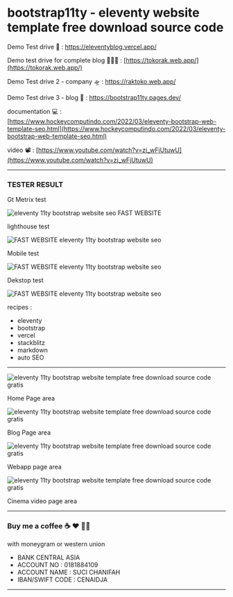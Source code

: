 # bootstrap11ty - eleventy website template free download source code

Demo Test drive 🚀 : [https://eleventyblog.vercel.app/ ](https://eleventyblog.vercel.app/)

Demo test drive for complete blog 👨🏼‍🚀 : [https://tokorak.web.app/](https://tokorak.web.app/)

Demo Test drive 2 - company 🛸 : [https://raktoko.web.app/ ](https://raktoko.web.app/)

Demo Test drive 3 - blog 🤖 : [https://bootstrap11ty.pages.dev/ ](https://bootstrap11ty.pages.dev/)

documentation 💻 : [https://www.hockeycomputindo.com/2022/03/eleventy-bootstrap-web-template-seo.html](https://www.hockeycomputindo.com/2022/03/eleventy-bootstrap-web-template-seo.html)

video 📽 :
[https://www.youtube.com/watch?v=zj_wFjUtuwU](https://www.youtube.com/watch?v=zj_wFjUtuwU)

---

### TESTER RESULT

Gt Metrix test

![eleventy 11ty bootstrap website seo FAST WEBSITE ](<https://blogger.googleusercontent.com/img/b/R29vZ2xl/AVvXsEg5bym3tkvi1NHm7vL3ZYoza_6xfR_8vZYum5K6b1o2XdYdmJaK-AZDMgKKNzlJoBCksbYn7g7UJMLrzrqsS1Ssj1CN3Tl2agxsMiVcdA3gh3Y-sIEChXaDQietkYAyHd5N-uqL1eEiceb1RTun6T4YEprFbNrK0wgSNZRK1YFVgsN5XvN8S_3ZQJaF6g/s1348/fast%20website%20SEO%20eleventy%20(1).png>)

lighthouse test

![FAST WEBSITE eleventy 11ty bootstrap website seo](<https://blogger.googleusercontent.com/img/b/R29vZ2xl/AVvXsEjZCLKd59NEfCkDqzL-GD3BHwO_Z8UFZU7zT5MLo6IoR7LAb_l1cpS8FWle1yTjsulLJWqKDmf--x3KmzicnEmUvojT6P-ydB23OLsU3GanUdQPheiWQ_nOt-mKLx6YwU40YxhjUynRgj-kVGl2mA2HULsunKBgY8ElIUWDyzWY68s4BdVSLIrk6f5h7g/s1304/eleventy%20SEO.png>)

Mobile test

![FAST WEBSITE eleventy 11ty bootstrap website seo](<https://blogger.googleusercontent.com/img/b/R29vZ2xl/AVvXsEjUm3PXkSlRFOI33DsWbDS8txqgV-5W8O9uihQ-GS4ZLiW5IA9XPNhL5gKlUdvnYwenyocqwttdGcaK7mt_fcgbNfsJPOBV9XO-SEmh1uqU1qTHHBGwhCal3jgRMYgU-3YMtl7FMwsAnSsSKpDLYZGAEfpSMXSSxmGJk9zZL8TJUS_h_7gE3FDp7BuV1w/s1348/fast%20website%20SEO%20eleventy%20(3).png>)

Dekstop test

![FAST WEBSITE eleventy 11ty bootstrap website seo](<https://blogger.googleusercontent.com/img/b/R29vZ2xl/AVvXsEipWgFiZYwew9odIcwnAArb8q3DywQHdfvIJGUSkiMZHdPo4towlgfhTlMLljWsYUbres1UGYlO1My--6wcSeHs1OYdfkQjxphdq5LyV28TGDqCNzwCnGzgJSZVzewZsqZpW-A6Q--GW2D-fljaPZZtHvDO5Kjn3sdi28YbViJM40IkKXmuv17xFtptNA/s1344/fast%20website%20SEO%20eleventy%20(4).png>)

recipes :

- eleventy
- bootstrap
- vercel
- stackblitz
- markdown
- auto SEO

---

![eleventy 11ty bootstrap website template free download source code gratis](https://blogger.googleusercontent.com/img/a/AVvXsEiLXB6Jbqsdyo5g_MU1g2yy0qm4wMUlR0PlcaU4SgxUzNH3pS0_9Lb31s2WlEZIdY_PTRHauXcHHIQJ2yyxmQ6vKTHwVumC3-lI-1C8k0R2LMkHtb7DSqWMWNpjyI9ZR91Mf4gK6z3hv3tIiTNYqHt1w7BloH3Q2WgrN2j82Wviv2gVU2ye9D1w-hXf9w=s3455)

Home Page area

![eleventy 11ty bootstrap website template free download source code gratis](https://blogger.googleusercontent.com/img/a/AVvXsEg3MTU1yuVyX7H5qbdYvSSGMCMZ2-zsUTIfQ0zHJO5rKKe59jG4kPccmFDVexBZK6-GrY1m4w9wbsqorqh8MPiXDkjjjOGFrWWfj1MvZdilZ0MTqYVOvbTssBjRSW_EeIU-Y7qKcvelpqrqwnF7GxpNHLdo_SNXmPXe0faCZW99vCc_76OV3fr3-fbVdA=s1392)

Blog Page area

![eleventy 11ty bootstrap website template free download source code gratis](https://blogger.googleusercontent.com/img/a/AVvXsEhzOZ9cjuCjEc6a8ioG7PWyIaF06-9YFm4kzom1-QC6cWnJJ65cf10QrnNaI2CVlv6zxAiK8yaicENJFquQ7lBlk10d8w40pkOCFtyOWQPi2oKBJwXmx58wv_SQJ9iehKRTsaW58srfsNH7sNcnNRywRgttLEb10hnoA4IoJkn5Qvc28PkZmRp32FIKpQ=s1588)

Webapp page area

![eleventy 11ty bootstrap website template free download source code gratis](https://blogger.googleusercontent.com/img/a/AVvXsEjBZQEEIIFpiibvcsw4PSE4Kt9u-kxGsOWrmbDlZ76GPzrPIZYgszvDrSap-LFHQNy0650K-3j6VUSrkJbsWGZJ1vG7w_lZ2ISMeFZEhUH9ZB3rtppxZdMI-JRVggm6sHdChJMuXCS1AS7o62eYE8tC6VSESlaB5-OpgDqkGwmo4cyWSQeSr2IChy1D2Q=s1344)

Cinema video page area

---

### Buy me a coffee ☕️ ❤️ ✌🏻

with moneygram or western union

- BANK CENTRAL ASIA
- ACCOUNT NO : 0181884109
- ACCOUNT NAME : SUCI CHANIFAH
- IBAN/SWIFT CODE : CENAIDJA

---
